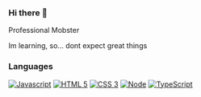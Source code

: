 ### Hi there 👋

Professional Mobster

Im learning, so... dont expect great things

### Languages
[![Javascript](https://img.shields.io/badge/JAVASCRIPT-323330?style=for-the-badge&logo=javascript)](https://typescriptlang.org)
[![HTML 5](https://img.shields.io/badge/HTML5-E34F26?style=for-the-badge&logo=html5&logoColor=white)](https://www.w3.org/standards/webdesign/htmlcss.html)
[![CSS 3](https://img.shields.io/badge/CSS3-1572B6?style=for-the-badge&logo=css3&logoColor=white)](https://www.w3.org/standards/webdesign/htmlcss.html)
[![Node](https://img.shields.io/badge/Node.js-43853D?style=for-the-badge&logo=node.js&logoColor=white)](https://nodejs.org)
[![TypeScript](https://img.shields.io/badge/TYPESCRIPT-323330?style=for-the-badge&logo=typescript)](https://typescriptlang.org)
